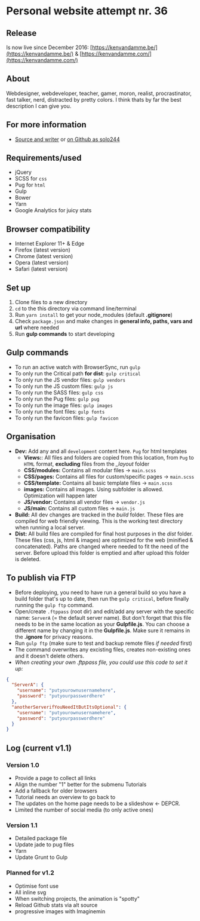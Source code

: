 # Personal website attempt nr. 36

## Release
Is now live since December 2016: [https://kenvandamme.be/](https://kenvandamme.be/) & [https://kenvandamme.com/](https://kenvandamme.com/)

## About
Webdesigner, webdeveloper, teacher, gamer, moron, realist, procrastinator, fast talker, nerd, distracted by pretty colors. I think thats by far the best description I can give you.

## For more information
- [Source and writer](https://kenvandamme.be/) or [on Github as solo244](https://github.com/solo244)

## Requirements/used
- jQuery
- SCSS for `css`
- Pug for `html`
- Gulp
- Bower
- Yarn
- Google Analytics for juicy stats

## Browser compatibility
- Internet Explorer 11+ & Edge
- Firefox (latest version)
- Chrome (latest version)
- Opera (latest version)
- Safari (latest version)

## Set up
1. Clone files to a new directory
2. `cd` to the this directory via command line/terminal
3. Run `yarn install` to get your node_modules (default **.gitignore**)
4. Check `package.json` and make changes in **general info, paths, vars and url** where needed
5. Run **gulp commands** to start developing

## Gulp commands
- To run an active watch with BrowserSync, run `gulp`
- To only run the Critical path **for dist**: `gulp critical`
- To only run the JS vendor files: `gulp vendors`
- To only run the JS custom files: `gulp js`
- To only run the SASS files: `gulp css`
- To only run the Pug files: `gulp pug`
- To only run the image files: `gulp images`
- To only run the font files: `gulp fonts`
- To only run the favicon files: `gulp favicon`

## Organisation
- **Dev:** Add any and all `development` content here. `Pug` for html templates
  - **Views:**: All files and folders are copied from this location, from `Pug` to `HTML` format, **excluding** files from the  *_layout* folder
  - **CSS/modules:** Contains all modular files -> `main.scss`
  - **CSS/pages:** Contains all files for custom/specific pages -> `main.scss`
  - **CSS/template:** Contains all basic template files -> `main.scss`
  - **images:** Contains all images. Using subfolder is allowed. Optimization will happen later
  - **JS/vendor:** Contains all vendor files -> `vendor.js`
  - **JS/main:** Contains all custom files -> `main.js`
- **Build:** All dev changes are tracked in the *build* folder. These files are compiled for web friendly viewing. This is the working test directory when running a local server.
- **Dist:** All build files are compiled for final host purposes in the *dist* folder. These files (css, js, html & images) are optimized for the web (minified & concatenated). Paths are changed where needed to fit the need of the server. Before upload this folder is emptied and after upload this folder is deleted.

## To publish via FTP
- Before deploying, you need to have run a general build so you have a build folder that's up to date, then run the `gulp critical`, before finally running the `gulp ftp` command.
- Open/create `.ftppass` (root dir) and edit/add any server with the specific name: `ServerA` (= the default server name). But don't forget that this file needs to be in the same location as your **Gulpfile.js**. You can choose a different name by changing it in the **Gulpfile.js**. Make sure it remains in the **.ignore** for privacy reasons.
- Run `gulp ftp` (make sure to test and backup remote files _if needed_ first)
- The command overwrites any excisting files, creates non-existing ones and it doesn't delete others.
- _When creating your own .ftppass file, you could use this code to set it up:_
```json
{
  "ServerA": {
    "username": "putyourownusernamehere",
    "password": "putyourpasswordhere"
  },
  "anotherServerifYouNeedItButItsOptional": {
    "username": "putyourownusernamehere",
    "password": "putyourpasswordhere"
  }
}
```

## Log (current v1.1)
### Version 1.0
- Provide a page to collect all links
- Align the number "1" better for the submenu Tutorials
- Add a fallback for older browsers
- Tutorial needs an overview to go back to
- The updates on the home page needs to be a slideshow <- DEPCR.
- Limited the number of social media (to only active ones)
### Version 1.1
- Detailed package file
- Update jade to pug files
- Yarn
- Update Grunt to Gulp

### Planned for v1.2
- Optimise font use
- All inline svg
- When switching projects, the animation is "spotty"
- Reload Github stats via alt source
- progressive images with Imaginemin
